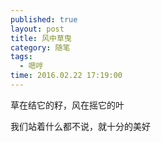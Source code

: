 ```yaml
---
published: true
layout: post
title: 风中草曳
category: 随笔
tags: 
  - 嗯哼
time: 2016.02.22 17:19:00
---
```


草在结它的籽，风在摇它的叶

我们站着什么都不说，就十分的美好 